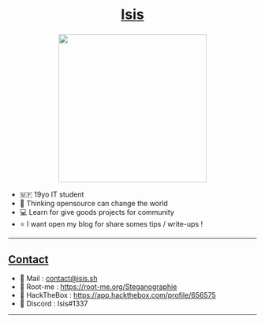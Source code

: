 <h1 align="center"><ins>Isis</ins></h1>
<h3 align="center"><img src="https://bestanimations.com/Signs&Shapes/Worship/Ankh/ankh-gold-black-symbol-moving-animated-gif-8.gif" width="300"></h3>

  -  🇲🇫 19yo IT student
  -  💭 Thinking opensource can change the world
  -  💻 Learn for give goods projects for community
  -  ⭐ I want open my blog for share somes tips / write-ups !
-----------------------------
<h2><ins>Contact</ins></h2>

  - 📗 Mail : <a href ="mailto:contact@isis.sh">contact@isis.sh </a>
  - 📘 Root-me : <a href="redirect">https://root-me.org/Steganographie</a>
  - 📕 HackTheBox : <a href="redirect">https://app.hackthebox.com/profile/656575</a>
  - 📙 Discord : Isis#1337
-----------------------------

